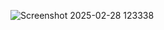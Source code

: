 
![Screenshot 2025-02-28 123338](https://github.com/user-attachments/assets/a6e47bb4-f32e-4ba9-a1d5-0f6ea77f4343)
